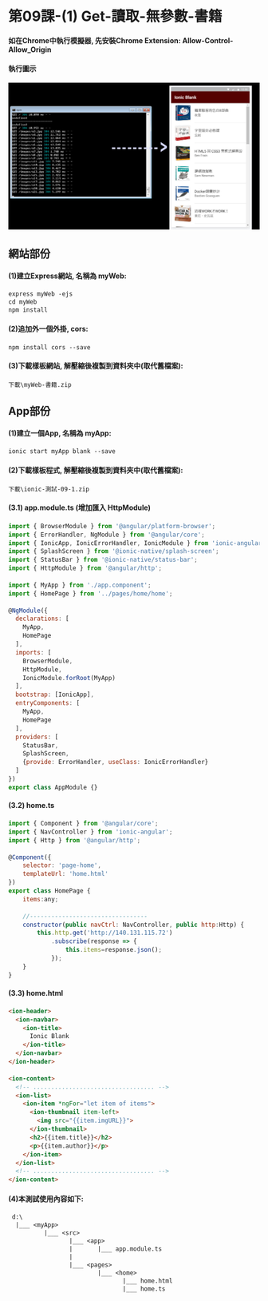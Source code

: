 # 第09課-(1) Get-讀取-無參數-書籍


#### 如在Chrome中執行模擬器, 先安裝Chrome Extension: Allow-Control-Allow_Origin



#### 執行圖示
![GitHub Logo](/images/fig09-01.jpg)



## 網站部份

#### (1)建立Express網站, 名稱為 myWeb:
```
express myWeb -ejs
cd myWeb
npm install
```


#### (2)追加外一個外掛, cors:
```
npm install cors --save
```


#### (3)下載樣板網站, 解壓縮後複製到<myWeb>資料夾中(取代舊檔案):
```
下載\myWeb-書籍.zip
```


## App部份

#### (1)建立一個App, 名稱為 myApp:
```
ionic start myApp blank --save
```

#### (2)下載樣板程式, 解壓縮後複製到<myApp>資料夾中(取代舊檔案):
```
下載\ionic-測試-09-1.zip
```


#### (3.1) app.module.ts (增加匯入 HttpModule)
```javascript
import { BrowserModule } from '@angular/platform-browser';
import { ErrorHandler, NgModule } from '@angular/core';
import { IonicApp, IonicErrorHandler, IonicModule } from 'ionic-angular';
import { SplashScreen } from '@ionic-native/splash-screen';
import { StatusBar } from '@ionic-native/status-bar';
import { HttpModule } from '@angular/http';

import { MyApp } from './app.component';
import { HomePage } from '../pages/home/home';

@NgModule({
  declarations: [
    MyApp,
    HomePage	
  ],
  imports: [
    BrowserModule,
    HttpModule,
    IonicModule.forRoot(MyApp)
  ],
  bootstrap: [IonicApp],
  entryComponents: [
    MyApp,
    HomePage
  ],
  providers: [
    StatusBar,
    SplashScreen,
    {provide: ErrorHandler, useClass: IonicErrorHandler}
  ]
})
export class AppModule {}
```

#### (3.2) home.ts
```javascript
import { Component } from '@angular/core';
import { NavController } from 'ionic-angular';
import { Http } from '@angular/http';

@Component({
    selector: 'page-home',
    templateUrl: 'home.html'
})
export class HomePage {
    items:any;
	
    //---------------------------------
    constructor(public navCtrl: NavController, public http:Http) {
        this.http.get('http://140.131.115.72')			
            .subscribe(response => {
                this.items=response.json();
            });			
    }
}
```

#### (3.3) home.html
```html
<ion-header>
  <ion-navbar>
    <ion-title>
      Ionic Blank
    </ion-title>
  </ion-navbar>
</ion-header>

<ion-content>
  <!-- .................................. -->
  <ion-list>
    <ion-item *ngFor="let item of items">
      <ion-thumbnail item-left>
        <img src="{{item.imgURL}}">
      </ion-thumbnail>
      <h2>{{item.title}}</h2>
      <p>{{item.author}}</p>		
    </ion-item>
  </ion-list>
  <!-- .................................. -->	
</ion-content>

```

#### (4)本測試使用內容如下:
```
 d:\
  |___ <myApp>           
          |___ <src>
                 |___ <app> 
                 |       |___ app.module.ts
                 |                 
                 |___ <pages>   
                         |___ <home> 
                                |___ home.html 
                                |___ home.ts                
```

